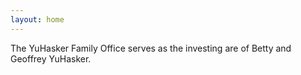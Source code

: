 ```yaml
---
layout: home
---
```


The YuHasker Family Office serves as the investing are of Betty and Geoffrey YuHasker.

